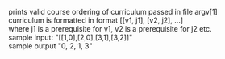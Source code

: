 prints valid course ordering of curriculum passed in file argv[1]     
curriculum is formatted in format [[v1, j1], [v2, j2], ...]   
where j1 is a prerequisite for v1, v2 is a prerequisite for j2 etc.   
sample input: "[[1,0],[2,0],[3,1],[3,2]]"   
sample output "0, 2, 1, 3"   
